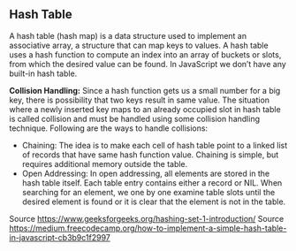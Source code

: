 <h2>Hash Table</h2>

<p> A hash table (hash map) is a data structure used to implement an associative array, a structure that can map keys to values. A hash table uses a hash function to compute an index into an array of buckets or slots, from which the desired value can be found. In JavaScript we don’t have any built-in hash table.</p>

<p> <strong>Collision Handling:</strong> Since a hash function gets us a small number for a big key, there is possibility that two keys result in same value. The situation where a newly inserted key maps to an already occupied slot in hash table is called collision and must be handled using some collision handling technique. Following are the ways to handle collisions:</p>
<ul>
    <li>Chaining: The idea is to make each cell of hash table point to a linked list of records that have same hash function value. Chaining is simple, but requires additional memory outside the table.</li>
    <li>Open Addressing: In open addressing, all elements are stored in the hash table itself. Each table entry contains either a record or NIL. When searching for an element, we one by one examine table slots until the desired element is found or it is clear that the element is not in the table.</li>
</ul>

Source https://www.geeksforgeeks.org/hashing-set-1-introduction/
Source https://medium.freecodecamp.org/how-to-implement-a-simple-hash-table-in-javascript-cb3b9c1f2997